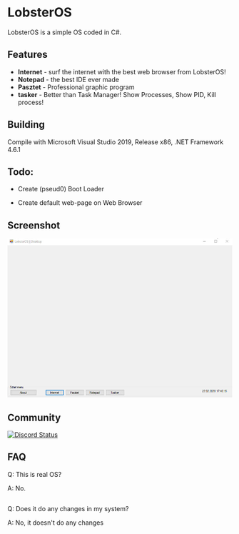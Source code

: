 # LobsterOS

LobsterOS is a simple OS coded in C#.

## Features
* **Internet** - surf the internet with the best web browser from LobsterOS!
* **Notepad** - the best IDE ever made
* **Pasztet** - Professional graphic program
* **tasker** - Better than Task Manager! Show Processes, Show PID, Kill process!

## Building
Compile with Microsoft Visual Studio 2019, Release x86, .NET Framework 4.6.1

## Todo:
* Create (pseud0) Boot Loader

* Create default web-page on Web Browser

## Screenshot
![Screenshot](https://github.com/AMATEURZ1337/LobsterOS/blob/master/Screenshot.jpg)

## Community
[![Discord Status](https://img.shields.io/discord/512378789297258528.svg?style=flat)](https://discord.gg/fjjteTt)

## FAQ
Q: This is real OS?

A: No.

## 

Q: Does it do any changes in my system?

A: No, it doesn't do any changes
